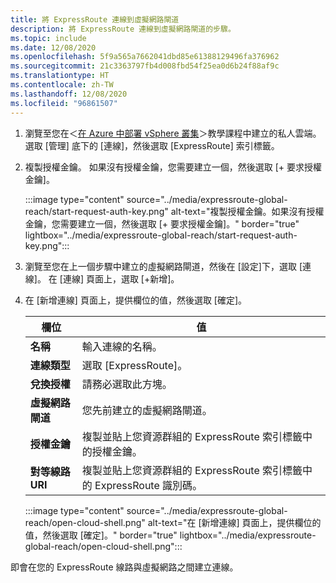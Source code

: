 ```yaml
---
title: 將 ExpressRoute 連線到虛擬網路閘道
description: 將 ExpressRoute 連線到虛擬網路閘道的步驟。
ms.topic: include
ms.date: 12/08/2020
ms.openlocfilehash: 5f9a565a7662041dbd85e61388129496fa376962
ms.sourcegitcommit: 21c3363797fb4d008fbd54f25ea0d6b24f88af9c
ms.translationtype: HT
ms.contentlocale: zh-TW
ms.lasthandoff: 12/08/2020
ms.locfileid: "96861507"
---
```

<!-- Used in deploy-azure-vmware-solution.md and tutorial-configure-networking.md -->

1. 瀏覽至您在＜[在 Azure 中部署 vSphere 叢集](../tutorial-create-private-cloud.md)＞教學課程中建立的私人雲端。 選取 [管理] 底下的 [連線]，然後選取 [ExpressRoute] 索引標籤。

1. 複製授權金鑰。 如果沒有授權金鑰，您需要建立一個，然後選取 [+ 要求授權金鑰]。

   :::image type="content" source="../media/expressroute-global-reach/start-request-auth-key.png" alt-text="複製授權金鑰。如果沒有授權金鑰，您需要建立一個，然後選取 [+ 要求授權金鑰]。" border="true" lightbox="../media/expressroute-global-reach/start-request-auth-key.png":::

1. 瀏覽至您在上一個步驟中建立的虛擬網路閘道，然後在 [設定]下，選取 [連線]。 在 [連線] 頁面上，選取 [+新增]。

1. 在 [新增連線] 頁面上，提供欄位的值，然後選取 [確定]。 

   | 欄位 | 值 |
   | --- | --- |
   | **名稱**  | 輸入連線的名稱。  |
   | **連線類型**  | 選取 [ExpressRoute]。  |
   | **兌換授權**  | 請務必選取此方塊。  |
   | **虛擬網路閘道** | 您先前建立的虛擬網路閘道。  |
   | **授權金鑰**  | 複製並貼上您資源群組的 ExpressRoute 索引標籤中的授權金鑰。 |
   | **對等線路 URI**  | 複製並貼上您資源群組的 ExpressRoute 索引標籤中的 ExpressRoute 識別碼。  |

   :::image type="content" source="../media/expressroute-global-reach/open-cloud-shell.png" alt-text="在 [新增連線] 頁面上，提供欄位的值，然後選取 [確定]。" border="true" lightbox="../media/expressroute-global-reach/open-cloud-shell.png":::

即會在您的 ExpressRoute 線路與虛擬網路之間建立連線。